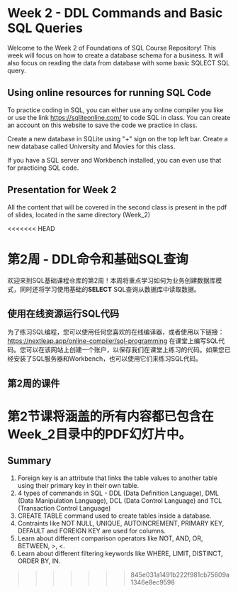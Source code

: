 # Week 2 - DDL Commands and Basic SQL Queries
Welcome to the Week 2 of Foundations of SQL Course Repository! This week will focus on how to create a database schema for a business. It will also focus on reading the data from database with some basic SQLECT SQL query.

## Using online resources for running SQL Code
To practice coding in SQL, you can either use any online compiler you like or use the link https://sqliteonline.com/ to code SQL in class. You can create an account on this website to save the code we practice in class. 

Create a new database in SQLite using "+" sign on the top left bar. Create a new database called University and Movies for this class.

If you have a SQL server and Workbench installed, you can even use that for practicing SQL code.

## Presentation for Week 2
All the content that will be covered in the second class is present in the pdf of slides, located in the same directory (Week_2)

<<<<<<< HEAD
# 第2周 - DDL命令和基础SQL查询

欢迎来到SQL基础课程仓库的第2周！本周将重点学习如何为业务创建数据库模式，同时还将学习使用基础的**SELECT** SQL查询从数据库中读取数据。

## 使用在线资源运行SQL代码
为了练习SQL编程，您可以使用任何您喜欢的在线编译器，或者使用以下链接：https://nextleap.app/online-compiler/sql-programming 在课堂上编写SQL代码。您可以在该网站上创建一个账户，以保存我们在课堂上练习的代码。如果您已经安装了SQL服务器和Workbench，也可以使用它们来练习SQL代码。

## 第2周的课件
第2节课将涵盖的所有内容都已包含在**Week_2**目录中的PDF幻灯片中。
=======
## Summary
1. Foreign key is an attribute that links the table values to another table using their primary key in their own table.
2. 4 types of commands in SQL - DDL (Data Definition Language), DML (Data Manipulation Language), DCL (Data Control Language) and TCL (Transaction Control Language)
3. CREATE TABLE command used to create tables inside a database.
4. Contraints like NOT NULL, UNIQUE, AUTOINCREMENT, PRIMARY KEY, DEFAULT and FOREIGN KEY are used for columns.
5. Learn about different comparison operators like NOT, AND, OR, BETWEEN, >, <.
6. Learn about different filtering keywords like WHERE, LIMIT, DISTINCT, ORDER BY, IN.
>>>>>>> 845e031a1491b222f981cb75609a1346e8ec9598
